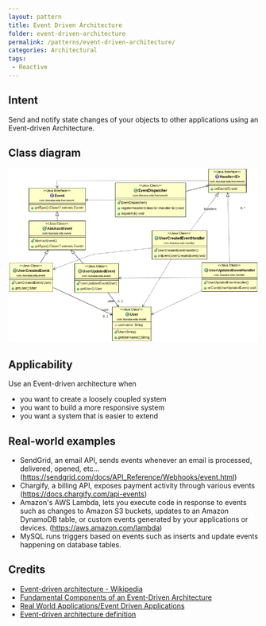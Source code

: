 ```yaml
---
layout: pattern
title: Event Driven Architecture
folder: event-driven-architecture
permalink: /patterns/event-driven-architecture/
categories: Architectural
tags:
 - Reactive
---
```


## Intent
Send and notify state changes of your objects to other applications using an Event-driven Architecture.

## Class diagram
![alt text](./etc/eda.png "Event Driven Architecture")

## Applicability
Use an Event-driven architecture when

* you want to create a loosely coupled system
* you want to build a more responsive system
* you want a system that is easier to extend

## Real-world examples

* SendGrid, an email API, sends events whenever an email is processed, delivered, opened, etc... (https://sendgrid.com/docs/API_Reference/Webhooks/event.html)
* Chargify, a billing API, exposes payment activity through various events (https://docs.chargify.com/api-events)
* Amazon's AWS Lambda, lets you execute code in response to events such as changes to Amazon S3 buckets, updates to an Amazon DynamoDB table, or custom events generated by your applications or devices. (https://aws.amazon.com/lambda)
* MySQL runs triggers based on events such as inserts and update events happening on database tables.

## Credits

* [Event-driven architecture - Wikipedia](https://en.wikipedia.org/wiki/Event-driven_architecture)
* [Fundamental Components of an Event-Driven Architecture](http://giocc.com/fundamental-components-of-an-event-driven-architecture.html)
* [Real World Applications/Event Driven Applications](https://wiki.haskell.org/Real_World_Applications/Event_Driven_Applications)
* [Event-driven architecture definition](http://searchsoa.techtarget.com/definition/event-driven-architecture)
